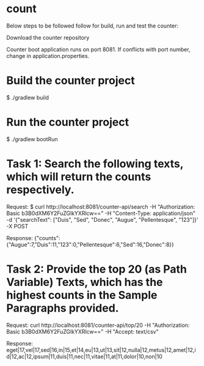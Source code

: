# count

Below steps to be followed follow for build, run and test the counter:

Download the counter repository

Counter boot application runs on port 8081. If conflicts with port number, change in application.properties.

Build the counter project
=========================
$ ./gradlew build

Run the counter project
=========================
$ ./gradlew bootRun

Task 1: Search the following texts, which will return the counts respectively.
=============================================================================
Request:
$ curl http://localhost:8081/counter-api/search -H "Authorization: Basic b3B0dXM6Y2FuZGlkYXRlcw==" -H "Content-Type: application/json" -d '{"searchText": ["Duis", "Sed", "Donec", "Augue", "Pellentesque", "123"]}' -X POST

Response:
{"counts":{"Augue":7,"Duis":11,"123":0,"Pellentesque":6,"Sed":16,"Donec":8}}

Task 2: Provide the top 20 (as Path Variable) Texts, which has the highest counts in the Sample Paragraphs provided.
====================================================================================================================
Request:
curl http://localhost:8081/counter-api/top/20 -H "Authorization: Basic b3B0dXM6Y2FuZGlkYXRlcw==" -H "Accept: text/csv"

Response:
eget|17,vel|17,sed|16,in|15,et|14,eu|13,ut|13,sit|12,nulla|12,metus|12,amet|12,id|12,ac|12,ipsum|11,duis|11,nec|11,vitae|11,at|11,dolor|10,non|10

